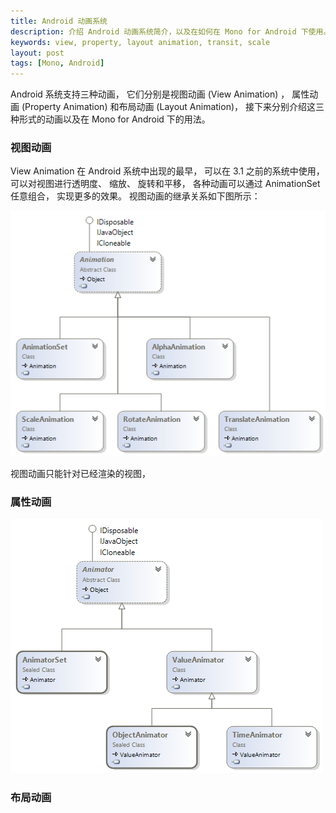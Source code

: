 ```yaml
---
title: Android 动画系统
description: 介绍 Android 动画系统简介，以及在如何在 Mono for Android 下使用。
keywords: view, property, layout animation, transit, scale
layout: post
tags: [Mono, Android]
---
```


Android 系统支持三种动画， 它们分别是视图动画 (View Animation) ， 属性动画 (Property Animation) 和布局动画 (Layout Animation)， 接下来分别介绍这三种形式的动画以及在 Mono for Android 下的用法。

### 视图动画

View Animation 在 Android 系统中出现的最早， 可以在 3.1 之前的系统中使用， 可以对视图进行透明度、 缩放、 旋转和平移， 各种动画可以通过 AnimationSet 任意组合， 实现更多的效果。 视图动画的继承关系如下图所示：

![View Animation](/assets/post-images/android.views.animations.png)

视图动画只能针对已经渲染的视图，

###  属性动画

![View Animation](/assets/post-images/android.animation.png)

### 布局动画 ###